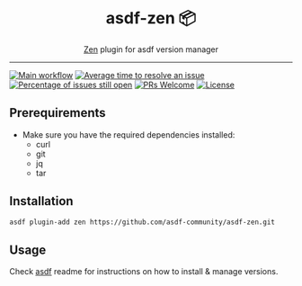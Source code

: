 <div align="center">
<h1>asdf-zen 📦</h1>
<span><a href="https://zen-lang.org">Zen</a> plugin for asdf version manager</span>
</div>
<hr />

[![Main workflow](https://github.com/asdf-community/asdf-zen/workflows/Main%20workflow/badge.svg)](https://github.com/asdf-community/asdf-zen/actions)
[![Average time to resolve an issue](https://isitmaintained.com/badge/resolution/asdf-community/asdf-zen.svg)](https://isitmaintained.com/project/asdf-community/asdf-zen 'Average time to resolve an issue')
[![Percentage of issues still open](https://isitmaintained.com/badge/open/asdf-community/asdf-zen.svg)](https://isitmaintained.com/project/asdf-community/asdf-zen 'Percentage of issues still open')
[![PRs Welcome](https://img.shields.io/badge/PRs-welcome-brightgreen.svg)](http://makeapullrequest.com)
[![License](https://img.shields.io/github/license/asdf-community/asdf-zen?color=brightgreen)](https://github.com/asdf-community/asdf-zen/blob/master/LICENSE)

## Prerequirements

- Make sure you have the required dependencies installed:
  - curl
  - git
  - jq
  - tar

## Installation

```bash
asdf plugin-add zen https://github.com/asdf-community/asdf-zen.git
```

## Usage

Check [asdf](https://github.com/asdf-vm/asdf) readme for instructions on how to
install & manage versions.
